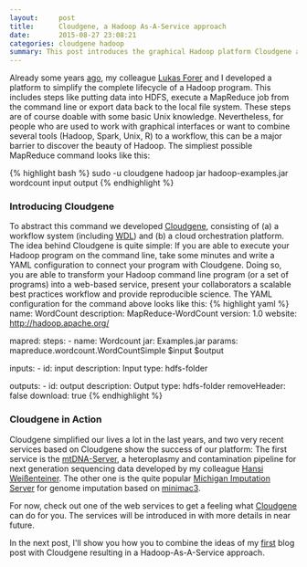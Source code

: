 ```yaml
---
layout:     post
title:      Cloudgene, a Hadoop As-A-Service approach
date:       2015-08-27 23:08:21
categories: cloudgene hadoop
summary: This post introduces the graphical Hadoop platform Cloudgene and shows how simple a Hadoop command line program (or a workflow of several programs) can be provided as a web service to everyone. Two services in Genetics based on Cloudgene are already available and showing promising success.
---
```


Already some years  [ago](http://www.biomedcentral.com/1471-2105/13/200/abstract), my colleague [Lukas Forer](http://www.forer.it) and I developed a platform to simplify the complete lifecycle of a Hadoop program. This includes steps like putting data into HDFS, execute a MapReduce job from the command line or export data back to the local file system. These steps are of course doable with some basic Unix knowledge. Nevertheless, for people who are used to work with graphical interfaces or want to combine several tools (Hadoop, Spark, Unix, R) to a workflow, this can be a major barrier to discover the beauty of Hadoop. 
The simpliest possible MapReduce command looks like this:

{% highlight bash %} 
sudo -u cloudgene hadoop jar hadoop-examples.jar wordcount input output
{% endhighlight %}

### Introducing Cloudgene

To abstract this command we developed [Cloudgene](http://cloudgene.uibk.ac.at), consisting of (a) a workflow system (including [WDL](http://cloudgene.uibk.ac.at/developer-guide/)) and (b) a cloud orchestration platform. The idea behind Cloudgene is quite simple: If you are able to execute your Hadoop program on the command line, take some minutes and write a YAML configuration to connect your program with Cloudgene. Doing so, you are able to transform your Hadoop command line program (or a set of programs) into a web-based service, present your collaborators a scalable best practices workflow and provide reproducible science.
The YAML configuration for the command above looks like this:
{% highlight yaml %} 
name: WordCount
description:  MapReduce-WordCount 
version: 1.0
website: http://hadoop.apache.org/

mapred:
  steps:
    - name: Wordcount
      jar: Examples.jar 
      params: mapreduce.wordcount.WordCountSimple $input $output
      
  inputs:
    - id: input
      description: Input
      type: hdfs-folder
      
  outputs:
    - id: output
      description: Output
      type: hdfs-folder
      removeHeader: false
      download: true
{% endhighlight %}  

### Cloudgene in Action
Cloudgene simplified our lives a lot in the last years, and two very recent services based on Cloudgene show the success of our platform: The first service is the [mtDNA-Server](http://mtdna-server.uibk.ac.at), a heteroplasmy and contamination pipeline for next generation sequencing data developed by my colleague [Hansi Weißenteiner](http://haplogrep.uibk.ac.at). The other one is the quite popular [Michigan Imputation Server](https://imputationserver.sph.umich.edu) for genome imputation based on [minimac3](http://genome.sph.umich.edu/wiki/Minimac3). 

For now, check out one of the web services to get a feeling what [Cloudgene](http://cloudgene.uibk.ac.at) can do for you. The services will be introduced in with more details in near future.

In the next post, I'll show you how you to combine the ideas of my [first](http://seppinho.github.io/docker/hadoop/2015/08/26/docker-hadoop/) blog post with Cloudgene resulting in a Hadoop-As-A-Service approach.
